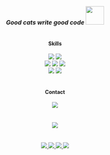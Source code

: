 # <h3 align="center"><i>Good cats write good code <img src="https://media.giphy.com/media/5aYfJYohCSeYgtVlUj/giphy.gif?cid=ecf05e47csb4o1l0b74cxr86dlli8f5t01y0j6p3ehshk776&rid=giphy.gif&ct=s" width="50"></i></h3>

# <h4 align="center">Skills</h4>

<p align="center">
    <img src="https://img.shields.io/badge/Python-0c1014?style=for-the-badge&logo=python&logoColor=2aa889">
    <img src="https://img.shields.io/badge/Flask-0c1014?style=for-the-badge&logo=flask&logoColor=2aa889">
    <br>
    <img src="https://img.shields.io/badge/SQLite-0c1014?style=for-the-badge&logo=sqlite&logoColor=2aa889">
    <img src="https://img.shields.io/badge/PostgreSQL-0c1014?style=for-the-badge&logo=postgresql&logoColor=2aa889">
    <img src="https://img.shields.io/badge/MySQL-0c1014?style=for-the-badge&logo=mysql&logoColor=2aa889">
    <br>
    <img src="https://img.shields.io/badge/NGINX-0c1014?style=for-the-badge&logo=nginx&logoColor=2aa889">
    <img src="https://img.shields.io/badge/DOCKER-0c1014?style=for-the-badge&logo=docker&logoColor=2aa889">
</p>

# <h4 align="center" >Contact</h4>
<p align="center">
    <a href="https://t.me/JayseSs">
        <img src="https://img.shields.io/badge/Telegram-0c1014?style=for-the-badge&logo=telegram&logoColor=2aa889">
    </a>
</p>

# 
<p align="center">
    <a href="https://github.com/JaysesS">
        <img src="https://github-readme-stats.vercel.app/api?username=JaysesS&show_icons=true&theme=gotham">
    </a>
</p>

<!-- ![GitHub stats](https://github-readme-stats.vercel.app/api?username=JaysesS&show_icons=true&theme=gotham) -->
# 
<p align="center">
    <a href="https://github.com/JaysesS/deploy_skeleton">
        <img src="https://github-readme-stats.vercel.app/api/pin/?username=JaysesS&repo=deploy_skeleton&show_icons=true&theme=gotham">
    </a>
    <a href="https://github.com/JaysesS/thesis_project">
        <img src="https://github-readme-stats.vercel.app/api/pin/?username=JaysesS&repo=thesis_project&show_icons=true&theme=gotham">
    </a>
    <a href="https://github.com/JaysesS/ctf_writeups">
        <img src="https://github-readme-stats.vercel.app/api/pin/?username=JaysesS&repo=ctf_writeups&show_icons=true&theme=gotham">
    </a>
    <a href="https://github.com/JaysesS/4hsl33p_borda">
        <img src="https://github-readme-stats.vercel.app/api/pin/?username=JaysesS&repo=4hsl33p_borda&show_icons=true&theme=gotham">
    </a>
 </p>
